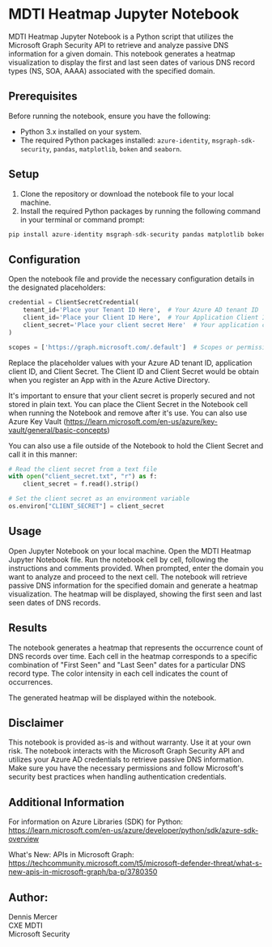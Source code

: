 # MDTI Heatmap Jupyter Notebook

MDTI Heatmap Jupyter Notebook is a Python script that utilizes the Microsoft Graph Security API to retrieve and analyze passive DNS information for a given domain. This notebook generates a heatmap visualization to display the first and last seen dates of various DNS record types (NS, SOA, AAAA) associated with the specified domain.

## Prerequisites

Before running the notebook, ensure you have the following:

- Python 3.x installed on your system.
- The required Python packages installed: `azure-identity`, `msgraph-sdk-security`, `pandas`, `matplotlib`, `boken` and `seaborn`.

## Setup

1. Clone the repository or download the notebook file to your local machine.
2. Install the required Python packages by running the following command in your terminal or command prompt:

```python
pip install azure-identity msgraph-sdk-security pandas matplotlib boken seaborn
```

## Configuration

Open the notebook file and provide the necessary configuration details in the designated placeholders:

```Python
credential = ClientSecretCredential(
    tenant_id='Place your Tenant ID Here',  # Your Azure AD tenant ID
    client_id='Place your Client ID Here',  # Your Application Client ID
    client_secret='Place your client secret Here'  # Your application client Secret which should never be stored in plain text
)

scopes = ['https://graph.microsoft.com/.default']  # Scopes or permissions required for API access
```

Replace the placeholder values with your Azure AD tenant ID, application client ID, and Client Secret.  The Client ID and Client Secret would be obtain when you register an App with in the Azure Active Directory.  

It's important to ensure that your client secret is properly secured and not stored in plain text.  You can place the Client Secret in the Notebook cell when running the Notebook and remove after it's use.  You can also use Azure Key Vault (https://learn.microsoft.com/en-us/azure/key-vault/general/basic-concepts)

You can also use a file outside of the Notebook to hold the Client Secret and call it in this manner:
```Python
# Read the client secret from a text file
with open("client_secret.txt", "r") as f:
    client_secret = f.read().strip()

# Set the client secret as an environment variable
os.environ["CLIENT_SECRET"] = client_secret
```

## Usage
Open Jupyter Notebook on your local machine.
Open the MDTI Heatmap Jupyter Notebook file.
Run the notebook cell by cell, following the instructions and comments provided.
When prompted, enter the domain you want to analyze and proceed to the next cell.
The notebook will retrieve passive DNS information for the specified domain and generate a heatmap visualization.
The heatmap will be displayed, showing the first seen and last seen dates of DNS records.
## Results
The notebook generates a heatmap that represents the occurrence count of DNS records over time. Each cell in the heatmap corresponds to a specific combination of "First Seen" and "Last Seen" dates for a particular DNS record type. The color intensity in each cell indicates the count of occurrences.

The generated heatmap will be displayed within the notebook.


## Disclaimer
This notebook is provided as-is and without warranty. Use it at your own risk. The notebook interacts with the Microsoft Graph Security API and utilizes your Azure AD credentials to retrieve passive DNS information. Make sure you have the necessary permissions and follow Microsoft's security best practices when handling authentication credentials.

## Additional Information
For information on Azure Libraries (SDK) for Python: https://learn.microsoft.com/en-us/azure/developer/python/sdk/azure-sdk-overview

What's New: APIs in Microsoft Graph: https://techcommunity.microsoft.com/t5/microsoft-defender-threat/what-s-new-apis-in-microsoft-graph/ba-p/3780350


## Author:
Dennis Mercer\
CXE MDTI\
Microsoft Security